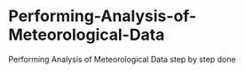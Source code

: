 # Performing-Analysis-of-Meteorological-Data
Performing Analysis of Meteorological Data step by step done 
